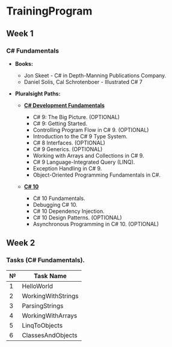 # TrainingProgram

## Week 1

### C# Fundamentals

- **Books:**
  - Jon Skeet - C# in Depth-Manning Publications Company.
  - Daniel Solis, Cal Schrotenboer - Illustrated C# 7
  

- **Pluralsight Paths:**
  - <a href="https://app.pluralsight.com/paths/skill/csharp">**C# Development Fundamentals**</a>
    - C# 9: The Big Picture. (OPTIONAL)
    - C# 9: Getting Started.
    - Controlling Program Flow in C# 9. (OPTIONAL)
    - Introduction to the C# 9 Type System.
    - C# 8 Interfaces. (OPTIONAL)
    - C# 9 Generics. (OPTIONAL)
    - Working with Arrays and Collections in C# 9.
    - C# 9 Language-Integrated Query (LINQ).
    - Exception Handling in C# 9.
    - Object-Oriented Programming Fundamentals in C#.
  
  - <a href="https://app.pluralsight.com/paths/skill/c-10">**C# 10**</a>
    - C# 10 Fundamentals.
    - Debugging C# 10.
    - C# 10 Dependency Injection. 
    - C# 10 Design Patterns. (OPTIONAL)
    - Asynchronous Programming in C# 10. (OPTIONAL)

## Week 2

### Tasks (C# Fundamentals).

| **№** | **Task Name** |
| ------------- | --------------------------- |
| 1  | HelloWorld  |
| 2  | WorkingWithStrings  |
| 3  | ParsingStrings  |
| 4  | WorkingWithArrays  |
| 5  | LinqToObjects  |
| 6  | ClassesAndObjects  |

